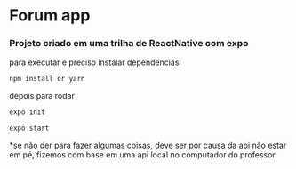 # Forum app

### Projeto criado em uma trilha de ReactNative com expo

para executar é preciso instalar dependencias
```bash
npm install or yarn
```
depois para rodar
```bash
expo init
```
```bash
expo start
```

*se não der para fazer algumas coisas, deve ser por causa da api não estar em pé, fizemos com base em uma api local no computador do professor

